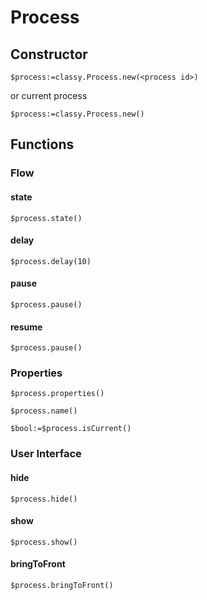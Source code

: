 ﻿# Process

## Constructor

```4d
$process:=classy.Process.new(<process id>)
```

or current process

```4d
$process:=classy.Process.new()
```

## Functions

### Flow

#### state

```4d
$process.state()
```

#### delay

```4d
$process.delay(10)
```

#### pause

```4d
$process.pause()
```

#### resume

```4d
$process.pause()
```

### Properties

```4d
$process.properties()
```

```4d
$process.name()
```

```4d
$bool:=$process.isCurrent()
```

### User Interface

#### hide

```4d
$process.hide()
```
#### show

```4d
$process.show()
```

#### bringToFront

```4d
$process.bringToFront()
```


